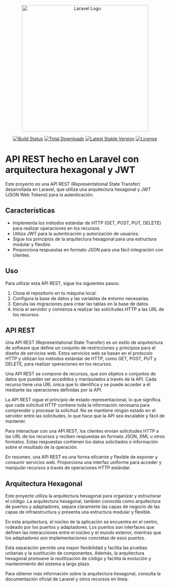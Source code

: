 <p align="center"><a href="https://laravel.com" target="_blank"><img src="https://raw.githubusercontent.com/laravel/art/master/logo-lockup/5%20SVG/2%20CMYK/1%20Full%20Color/laravel-logolockup-cmyk-red.svg" width="400" alt="Laravel Logo"></a></p>

<p align="center">
<a href="https://github.com/laravel/framework/actions"><img src="https://github.com/laravel/framework/workflows/tests/badge.svg" alt="Build Status"></a>
<a href="https://packagist.org/packages/laravel/framework"><img src="https://img.shields.io/packagist/dt/laravel/framework" alt="Total Downloads"></a>
<a href="https://packagist.org/packages/laravel/framework"><img src="https://img.shields.io/packagist/v/laravel/framework" alt="Latest Stable Version"></a>
<a href="https://packagist.org/packages/laravel/framework"><img src="https://img.shields.io/packagist/l/laravel/framework" alt="License"></a>
</p>

# API REST hecho en Laravel con arquitectura hexagonal y JWT

Este proyecto es una API REST (Representational State Transfer) desarrollada en Laravel, que utiliza una arquitectura hexagonal y JWT (JSON Web Tokens) para la autenticación.

## Características

- Implementa los métodos estándar de HTTP (GET, POST, PUT, DELETE) para realizar operaciones en los recursos.
- Utiliza JWT para la autenticación y autorización de usuarios.
- Sigue los principios de la arquitectura hexagonal para una estructura modular y flexible.
- Proporciona respuestas en formato JSON para una fácil integración con clientes.

## Uso

Para utilizar esta API REST, sigue los siguientes pasos:

1. Clona el repositorio en tu máquina local.
2. Configura la base de datos y las variables de entorno necesarias.
3. Ejecuta las migraciones para crear las tablas en la base de datos.
4. Inicia el servidor y comienza a realizar las solicitudes HTTP a las URL de los recursos.

## API REST

Una API REST (Representational State Transfer) es un estilo de arquitectura de software que define un conjunto de restricciones y principios para el diseño de servicios web. Estos servicios web se basan en el protocolo HTTP y utilizan los métodos estándar de HTTP, como GET, POST, PUT y DELETE, para realizar operaciones en los recursos.

Una API REST se compone de recursos, que son objetos o conjuntos de datos que pueden ser accedidos y manipulados a través de la API. Cada recurso tiene una URL única que lo identifica y se puede acceder a él mediante las operaciones definidas por la API.

La API REST sigue el principio de estado representacional, lo que significa que cada solicitud HTTP contiene toda la información necesaria para comprender y procesar la solicitud. No se mantiene ningún estado en el servidor entre las solicitudes, lo que hace que la API sea escalable y fácil de mantener.

Para interactuar con una API REST, los clientes envían solicitudes HTTP a las URL de los recursos y reciben respuestas en formato JSON, XML u otros formatos. Estas respuestas contienen los datos solicitados o información sobre el resultado de la operación.

En resumen, una API REST es una forma eficiente y flexible de exponer y consumir servicios web. Proporciona una interfaz uniforme para acceder y manipular recursos a través de operaciones HTTP estándar.

## Arquitectura Hexagonal

Este proyecto utiliza la arquitectura hexagonal para organizar y estructurar el código. La arquitectura hexagonal, también conocida como arquitectura de puertos y adaptadores, separa claramente las capas de negocio de las capas de infraestructura y presenta una estructura modular y flexible.

En esta arquitectura, el núcleo de la aplicación se encuentra en el centro, rodeado por los puertos y adaptadores. Los puertos son interfaces que definen las interacciones entre el núcleo y el mundo exterior, mientras que los adaptadores son implementaciones concretas de esos puertos.

Esta separación permite una mayor flexibilidad y facilita las pruebas unitarias y la sustitución de componentes. Además, la arquitectura hexagonal promueve la reutilización de código y facilita la evolución y mantenimiento del sistema a largo plazo.

Para obtener más información sobre la arquitectura hexagonal, consulta la documentación oficial de Laravel y otros recursos en línea.
